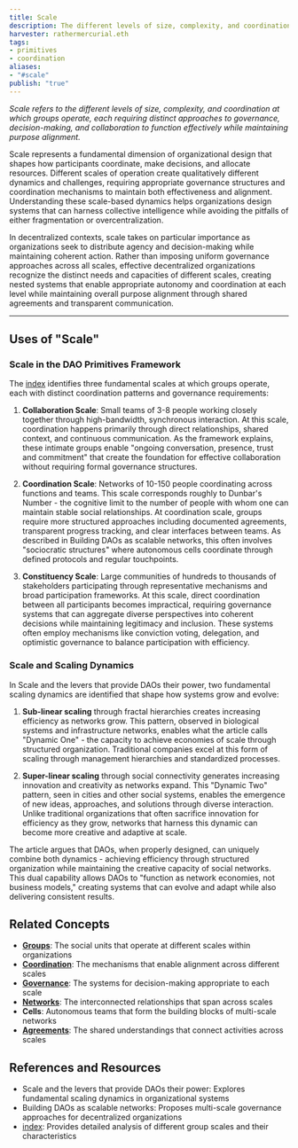 ```yaml
---
title: Scale
description: The different levels of size, complexity, and coordination at which groups operate, each requiring distinct approaches to governance, decision-making, and collaboration 
harvester: rathermercurial.eth 
tags:
- primitives
- coordination
aliases:
- "#scale"
publish: "true"
---
```


_Scale refers to the different levels of size, complexity, and coordination at which groups operate, each requiring distinct approaches to governance, decision-making, and collaboration to function effectively while maintaining purpose alignment._

Scale represents a fundamental dimension of organizational design that shapes how participants coordinate, make decisions, and allocate resources. Different scales of operation create qualitatively different dynamics and challenges, requiring appropriate governance structures and coordination mechanisms to maintain both effectiveness and alignment. Understanding these scale-based dynamics helps organizations design systems that can harness collective intelligence while avoiding the pitfalls of either fragmentation or overcentralization.

In decentralized contexts, scale takes on particular importance as organizations seek to distribute agency and decision-making while maintaining coherent action. Rather than imposing uniform governance approaches across all scales, effective decentralized organizations recognize the distinct needs and capacities of different scales, creating nested systems that enable appropriate autonomy and coordination at each level while maintaining overall purpose alignment through shared agreements and transparent communication.

---

## Uses of "Scale"

### Scale in the DAO Primitives Framework

The [index](artifacts/guides/dao-primitives-framework/index.md) identifies three fundamental scales at which groups operate, each with distinct coordination patterns and governance requirements:

1. **Collaboration Scale**: Small teams of 3-8 people working closely together through high-bandwidth, synchronous interaction. At this scale, coordination happens primarily through direct relationships, shared context, and continuous communication. As the framework explains, these intimate groups enable "ongoing conversation, presence, trust and commitment" that create the foundation for effective collaboration without requiring formal governance structures.
    
2. **Coordination Scale**: Networks of 10-150 people coordinating across functions and teams. This scale corresponds roughly to Dunbar's Number - the cognitive limit to the number of people with whom one can maintain stable social relationships. At coordination scale, groups require more structured approaches including documented agreements, transparent progress tracking, and clear interfaces between teams. As described in Building DAOs as scalable networks, this often involves "sociocratic structures" where autonomous cells coordinate through defined protocols and regular touchpoints.
    
3. **Constituency Scale**: Large communities of hundreds to thousands of stakeholders participating through representative mechanisms and broad participation frameworks. At this scale, direct coordination between all participants becomes impractical, requiring governance systems that can aggregate diverse perspectives into coherent decisions while maintaining legitimacy and inclusion. These systems often employ mechanisms like conviction voting, delegation, and optimistic governance to balance participation with efficiency.
    

### Scale and Scaling Dynamics

In Scale and the levers that provide DAOs their power, two fundamental scaling dynamics are identified that shape how systems grow and evolve:

1. **Sub-linear scaling** through fractal hierarchies creates increasing efficiency as networks grow. This pattern, observed in biological systems and infrastructure networks, enables what the article calls "Dynamic One" - the capacity to achieve economies of scale through structured organization. Traditional companies excel at this form of scaling through management hierarchies and standardized processes.
    
2. **Super-linear scaling** through social connectivity generates increasing innovation and creativity as networks expand. This "Dynamic Two" pattern, seen in cities and other social systems, enables the emergence of new ideas, approaches, and solutions through diverse interaction. Unlike traditional organizations that often sacrifice innovation for efficiency as they grow, networks that harness this dynamic can become more creative and adaptive at scale.

The article argues that DAOs, when properly designed, can uniquely combine both dynamics - achieving efficiency through structured organization while maintaining the creative capacity of social networks. This dual capability allows DAOs to "function as network economies, not business models," creating systems that can evolve and adapt while also delivering consistent results.

## Related Concepts

- **[Groups](tags/groups.md)**: The social units that operate at different scales within organizations
- **[Coordination](tags/coordination.md)**: The mechanisms that enable alignment across different scales
- **[Governance](tags/governance.md)**: The systems for decision-making appropriate to each scale
- **[Networks](tags/networks.md)**: The interconnected relationships that span across scales
- **Cells**: Autonomous teams that form the building blocks of multi-scale networks
- **[Agreements](tags/agreements.md)**: The shared understandings that connect activities across scales

## References and Resources

- Scale and the levers that provide DAOs their power: Explores fundamental scaling dynamics in organizational systems
- Building DAOs as scalable networks: Proposes multi-scale governance approaches for decentralized organizations
- [index](artifacts/guides/dao-primitives-framework/index.md): Provides detailed analysis of different group scales and their characteristics